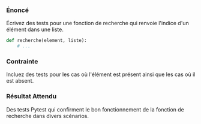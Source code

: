 ### Énoncé

Écrivez des tests pour une fonction de recherche qui renvoie l'indice d'un élément dans une liste.

```python
def recherche(element, liste):
    # ...
```

### Contrainte

Incluez des tests pour les cas où l'élément est présent ainsi que les cas où il est absent.

### Résultat Attendu

Des tests Pytest qui confirment le bon fonctionnement de la fonction de recherche dans divers scénarios.